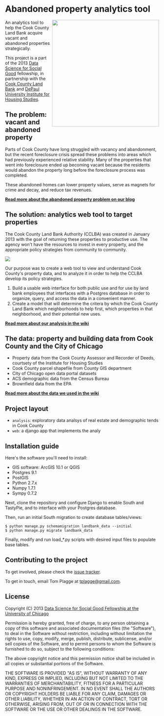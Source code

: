 # Abandoned property analytics tool

<a href="http://cookcountylandbank.org"><img src="http://dssg.io/img/partners/landbank.jpg" width="350" align="right"></a>

An analytics tool to help the Cook County Land Bank acquire vacant and abandoned properties strategically.

This project is a part of the 2013 [Data Science for Social Good](http://www.dssg.io) fellowship, in partnership with the [Cook County Land Bank](http://www.cookcountylandbank.org) and [DePaul University Institute for Housing Studies](http://www.housingstudies.org/).

## The problem: vacant and abandoned property
Parts of Cook County have long struggled with vacancy and abandonment, but the recent foreclosure crisis spread these problems into areas which had previously experienced relative stability. 
Many of the properties that went into foreclosure ended up becoming vacant because the residents would abandon the property long before the foreclosure process was completed. 

These abandoned homes can lower property values, serve as magnets for crime and decay, and reduce tax revenues.

**[Read more about the abandoned property problem on our blog](http://dssg.io/2013/07/11/cook-county-land-bank.html)**


## The solution: analytics web tool to target properties
The Cook County Land Bank Authority (CCLBA) was created in January 2013 with the goal of returning these properties to productive use. The agency won't have the resources to invest in every property, and the appropriate policy strategies from community to community.

<img src="http://www.dssg.io/img/posts/land-bank-screenshot.png" align="center">

Our purpose was to create a web tool to view and understand Cook County's property data, and to analyze it in order to help the CCLBA develop its policy strategies.

1. Build a usable web interface for both public use and for use by land bank employees that interfaces with a Postgres database in order to organize, query, and access the data in a convenient manner.
2. Create a model that will determine the critera by which the Cook County Land Bank which neighborhoods to help first, which properties in that neighborhood, and their potential new uses.

**[Read more about our analysis in the wiki](../../wiki/Analysis)**

## The data: property and building data from Cook County and the City of Chicago
- Property data from the Cook County Assessor and Recorder of Deeds, courtsety of the Institute for Housing Studies
- Cook County parcel shapefile from County GIS department
- City of Chicago open data portal datasets
- ACS demographic data from the Census Bureau
- Brownfield data from the EPA

**[Read more about the data we used in the wiki](../../wiki/Data)**

## Project layout
- `analysis`: exploratory data analsys of real estate and demographic tends in Cook County
- `web`: a django app that implements the analy

## Installation guide

Here's the software you'll need to install:

- GIS software: ArcGIS 10.1 or QGIS
- Postgres 9.1
- PostGIS
- Python 2.7.x
- Numpy  1.7.1
- Sympy  0.7.2

Next, clone the repository and configure Django to enable South and TastyPie, and to interface with your Postgres database.

Then, run an initial South migration to create database tables/views:

```
$ python manage.py schemamigration landbank_data --initial
$ python manage.py migrate landbank_data
```


Finally, modify and run load_*.py scripts with desired input files to populate base tables.

## Contributing to the project
To get involved, please check the [issue tracker](https://github.com/dssg/bikeshare/issues).

To get in touch, email Tom Plagge at tplagge@gmail.com.

## License 

Copyright (C) 2013 [Data Science for Social Good Fellowship at the University of Chicago](http://dssg.io)

Permission is hereby granted, free of charge, to any person obtaining a copy of this software and associated documentation files (the "Software"), to deal in the Software without restriction, including without limitation the rights to use, copy, modify, merge, publish, distribute, sublicense, and/or sell copies of the Software, and to permit persons to whom the Software is furnished to do so, subject to the following conditions:

The above copyright notice and this permission notice shall be included in all copies or substantial portions of the Software.

THE SOFTWARE IS PROVIDED "AS IS", WITHOUT WARRANTY OF ANY KIND, EXPRESS OR IMPLIED, INCLUDING BUT NOT LIMITED TO THE WARRANTIES OF MERCHANTABILITY, FITNESS FOR A PARTICULAR PURPOSE AND NONINFRINGEMENT. IN NO EVENT SHALL THE AUTHORS OR COPYRIGHT HOLDERS BE LIABLE FOR ANY CLAIM, DAMAGES OR OTHER LIABILITY, WHETHER IN AN ACTION OF CONTRACT, TORT OR OTHERWISE, ARISING FROM, OUT OF OR IN CONNECTION WITH THE SOFTWARE OR THE USE OR OTHER DEALINGS IN THE SOFTWARE.
